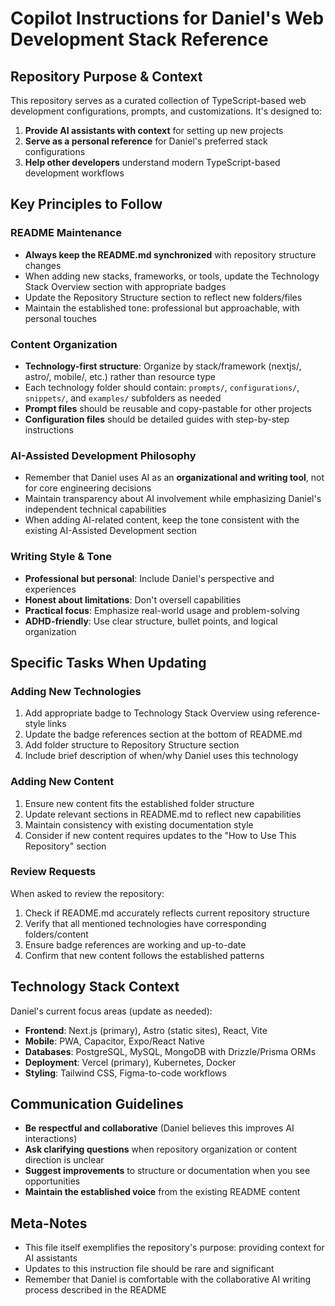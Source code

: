# Copilot Instructions for Daniel's Web Development Stack Reference

## Repository Purpose & Context

This repository serves as a curated collection of TypeScript-based web development configurations, prompts, and customizations. It's designed to:

1. **Provide AI assistants with context** for setting up new projects
2. **Serve as a personal reference** for Daniel's preferred stack configurations
3. **Help other developers** understand modern TypeScript-based development workflows

## Key Principles to Follow

### README Maintenance
- **Always keep the README.md synchronized** with repository structure changes
- When adding new stacks, frameworks, or tools, update the Technology Stack Overview section with appropriate badges
- Update the Repository Structure section to reflect new folders/files
- Maintain the established tone: professional but approachable, with personal touches

### Content Organization
- **Technology-first structure**: Organize by stack/framework (nextjs/, astro/, mobile/, etc.) rather than resource type
- Each technology folder should contain: `prompts/`, `configurations/`, `snippets/`, and `examples/` subfolders as needed
- **Prompt files** should be reusable and copy-pastable for other projects
- **Configuration files** should be detailed guides with step-by-step instructions

### AI-Assisted Development Philosophy
- Remember that Daniel uses AI as an **organizational and writing tool**, not for core engineering decisions
- Maintain transparency about AI involvement while emphasizing Daniel's independent technical capabilities
- When adding AI-related content, keep the tone consistent with the existing AI-Assisted Development section

### Writing Style & Tone
- **Professional but personal**: Include Daniel's perspective and experiences
- **Honest about limitations**: Don't oversell capabilities
- **Practical focus**: Emphasize real-world usage and problem-solving
- **ADHD-friendly**: Use clear structure, bullet points, and logical organization

## Specific Tasks When Updating

### Adding New Technologies
1. Add appropriate badge to Technology Stack Overview using reference-style links
2. Update the badge references section at the bottom of README.md
3. Add folder structure to Repository Structure section
4. Include brief description of when/why Daniel uses this technology

### Adding New Content
1. Ensure new content fits the established folder structure
2. Update relevant sections in README.md to reflect new capabilities
3. Maintain consistency with existing documentation style
4. Consider if new content requires updates to the "How to Use This Repository" section

### Review Requests
When asked to review the repository:
1. Check if README.md accurately reflects current repository structure
2. Verify that all mentioned technologies have corresponding folders/content
3. Ensure badge references are working and up-to-date
4. Confirm that new content follows the established patterns

## Technology Stack Context

Daniel's current focus areas (update as needed):
- **Frontend**: Next.js (primary), Astro (static sites), React, Vite
- **Mobile**: PWA, Capacitor, Expo/React Native
- **Databases**: PostgreSQL, MySQL, MongoDB with Drizzle/Prisma ORMs
- **Deployment**: Vercel (primary), Kubernetes, Docker
- **Styling**: Tailwind CSS, Figma-to-code workflows

## Communication Guidelines

- **Be respectful and collaborative** (Daniel believes this improves AI interactions)
- **Ask clarifying questions** when repository organization or content direction is unclear
- **Suggest improvements** to structure or documentation when you see opportunities
- **Maintain the established voice** from the existing README content

## Meta-Notes

- This file itself exemplifies the repository's purpose: providing context for AI assistants
- Updates to this instruction file should be rare and significant
- Remember that Daniel is comfortable with the collaborative AI writing process described in the README
